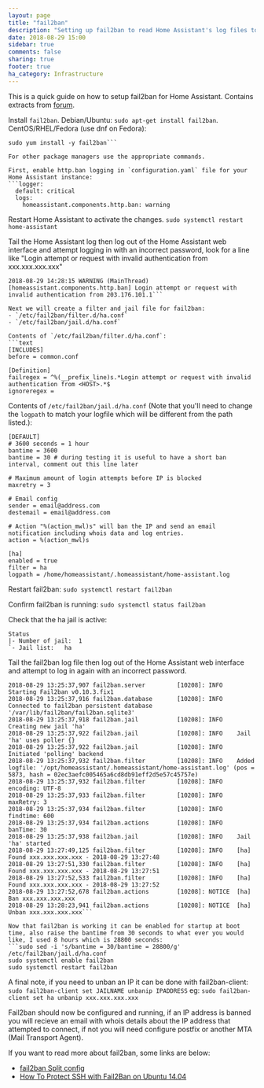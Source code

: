 ```yaml
---
layout: page
title: "fail2ban"
description: "Setting up fail2ban to read Home Assistant's log files to improve security."
date: 2018-08-29 15:00
sidebar: true
comments: false
sharing: true
footer: true
ha_category: Infrastructure
---
```


This is a quick guide on how to setup fail2ban for Home Assistant. Contains extracts from [forum](https://community.home-assistant.io/t/is-there-a-log-file-for-invalid-logins-blocking-hackers/2892).

Install `fail2ban`. 
Debian/Ubuntu:
`sudo apt-get install fail2ban`.
CentOS/RHEL/Fedora (use dnf on Fedora):
```sudo yum install epel-release
sudo yum install -y fail2ban```

For other package managers use the appropriate commands.

First, enable http.ban logging in `configuration.yaml` file for your Home Assistant instance:
```logger:
  default: critical
  logs:
    homeassistant.components.http.ban: warning
```

Restart Home Assistant to activate the changes.
`sudo systemctl restart home-assistant`

Tail the Home Assistant log then log out of the Home Assistant web interface and attempt logging in with an incorrect password, look for a line like "Login attempt or request with invalid authentication from xxx.xxx.xxx.xxx"
```tail -f /home/homeassistant/.homeassistant/home-assistant.log | grep WARNING
2018-08-29 14:28:15 WARNING (MainThread) [homeassistant.components.http.ban] Login attempt or request with invalid authentication from 203.176.101.1```

Next we will create a filter and jail file for fail2ban:
- `/etc/fail2ban/filter.d/ha.conf`
- `/etc/fail2ban/jail.d/ha.conf`

Contents of `/etc/fail2ban/filter.d/ha.conf`:
```text
[INCLUDES]
before = common.conf

[Definition]
failregex = ^%(__prefix_line)s.*Login attempt or request with invalid authentication from <HOST>.*$
ignoreregex =
```

Contents of `/etc/fail2ban/jail.d/ha.conf` (Note that you'll need to change the `logpath` to match your logfile which will be different from the path listed.):

```text
[DEFAULT]
# 3600 seconds = 1 hour
bantime = 3600
bantime = 30 # during testing it is useful to have a short ban interval, comment out this line later

# Maximum amount of login attempts before IP is blocked
maxretry = 3

# Email config
sender = email@address.com
destemail = email@address.com

# Action "%(action_mwl)s" will ban the IP and send an email notification including whois data and log entries.
action = %(action_mwl)s

[ha]
enabled = true
filter = ha
logpath = /home/homeassistant/.homeassistant/home-assistant.log
```

Restart fail2ban:
`sudo systemctl restart fail2ban`

Confirm fail2ban is running:
`sudo systemctl status fail2ban`

Check that the ha jail is active:
```sudo fail2ban-client status
Status
|- Number of jail:	1
`- Jail list:	ha
```

Tail the fail2ban log file then log out of the Home Assistant web interface and attempt to log in again with an incorrect password.
```sudo tail -f -n 20 /var/log/fail2ban.log
2018-08-29 13:25:37,907 fail2ban.server         [10208]: INFO    Starting Fail2ban v0.10.3.fix1
2018-08-29 13:25:37,916 fail2ban.database       [10208]: INFO    Connected to fail2ban persistent database '/var/lib/fail2ban/fail2ban.sqlite3'
2018-08-29 13:25:37,918 fail2ban.jail           [10208]: INFO    Creating new jail 'ha'
2018-08-29 13:25:37,922 fail2ban.jail           [10208]: INFO    Jail 'ha' uses poller {}
2018-08-29 13:25:37,922 fail2ban.jail           [10208]: INFO    Initiated 'polling' backend
2018-08-29 13:25:37,932 fail2ban.filter         [10208]: INFO    Added logfile: '/opt/homeassistant/.homeassistant/home-assistant.log' (pos = 5873, hash = 02ec3aefc005465a6cd8db91eff2d5e57c45757e)
2018-08-29 13:25:37,932 fail2ban.filter         [10208]: INFO      encoding: UTF-8
2018-08-29 13:25:37,933 fail2ban.filter         [10208]: INFO      maxRetry: 3
2018-08-29 13:25:37,934 fail2ban.filter         [10208]: INFO      findtime: 600
2018-08-29 13:25:37,934 fail2ban.actions        [10208]: INFO      banTime: 30
2018-08-29 13:25:37,938 fail2ban.jail           [10208]: INFO    Jail 'ha' started
2018-08-29 13:27:49,125 fail2ban.filter         [10208]: INFO    [ha] Found xxx.xxx.xxx.xxx - 2018-08-29 13:27:48
2018-08-29 13:27:51,330 fail2ban.filter         [10208]: INFO    [ha] Found xxx.xxx.xxx.xxx - 2018-08-29 13:27:51
2018-08-29 13:27:52,533 fail2ban.filter         [10208]: INFO    [ha] Found xxx.xxx.xxx.xxx - 2018-08-29 13:27:52
2018-08-29 13:27:52,678 fail2ban.actions        [10208]: NOTICE  [ha] Ban xxx.xxx.xxx.xxx
2018-08-29 13:28:23,941 fail2ban.actions        [10208]: NOTICE  [ha] Unban xxx.xxx.xxx.xxx```

Now that fail2ban is working it can be enabled for startup at boot time, also raise the bantime from 30 seconds to what ever you would like, I used 8 hours which is 28800 seconds:
```sudo sed -i 's/bantime = 30/bantime = 28800/g' /etc/fail2ban/jail.d/ha.conf
sudo systemctl enable fail2ban
sudo systemctl restart fail2ban
```

A final note, if you need to unban an IP it can be done with fail2ban-client:
`sudo fail2ban-client set JAILNAME unbanip IPADDRESS`
eg:
`sudo fail2ban-client set ha unbanip xxx.xxx.xxx.xxx`

Fail2ban should now be configured and running, if an IP address is banned you will recieve an email with whois details about the IP address that attempted to connect, if not you will need configure postfix or another MTA (Mail Transport Agent).

If you want to read more about fail2ban, some links are below:
 - [fail2ban Split config](http://www.fail2ban.org/wiki/index.php/FEATURE_Split_config)
 - [How To Protect SSH with Fail2Ban on Ubuntu 14.04](https://www.digitalocean.com/community/tutorials/how-to-protect-ssh-with-fail2ban-on-ubuntu-14-04)
